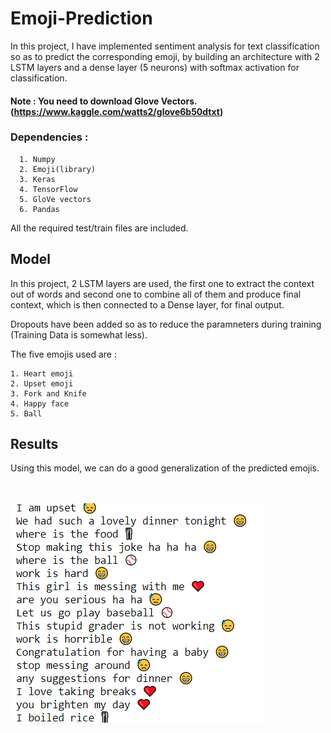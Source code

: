 # Emoji-Prediction

In this project, I have implemented sentiment analysis for text classification so as to predict the corresponding emoji, by building an architecture with 2 LSTM layers and a dense layer (5 neurons) with softmax activation for classification.

#### Note : You need to download Glove Vectors. (https://www.kaggle.com/watts2/glove6b50dtxt) 

### Dependencies :
      1. Numpy 
      2. Emoji(library)
      3. Keras
      4. TensorFlow
      5. GloVe vectors
      6. Pandas
      
All the required test/train files are included.


## Model 
In this project, 2 LSTM layers are used, the first one to extract the context out of words and second one to combine all of them and produce final context, which is then connected to a Dense layer, for final output.

Dropouts have been added so as to reduce the paramneters during training (Training Data is somewhat less).

The five emojis used are :

    1. Heart emoji
    2. Upset emoji
    3. Fork and Knife
    4. Happy face
    5. Ball


## Results 

Using this model, we can do a good generalization of the predicted emojis.
<br>
<br>
<br>

<img src="https://github.com/Rahul2k/Emoji-Prediction/blob/master/2020-04-26.png" >
